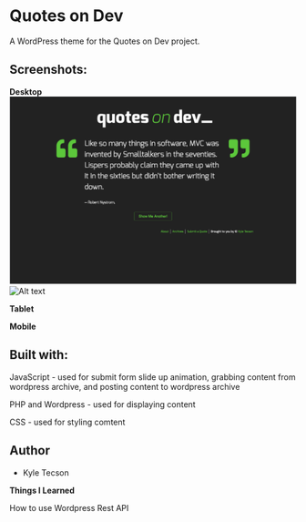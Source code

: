 # Quotes on Dev

A WordPress theme for the Quotes on Dev project.

## Screenshots:

**Desktop**
![Alt text](/screenshots/front-page-desktop.png?raw=true)
![Alt text](/screenshots/about-desktop.png?raw=true)

**Tablet**

**Mobile**

## Built with:

JavaScript - used for submit form slide up animation, grabbing content from wordpress archive, and posting content to wordpress archive

PHP and Wordpress - used for displaying content

CSS - used for styling comtent

## Author

- Kyle Tecson

**Things I Learned**

How to use Wordpress Rest API

